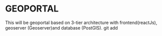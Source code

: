 # GEOPORTAL

This will be geoportal based on 3-tier architecture with frontend(reactJs), geoserver (Geoserver)and database (PostGIS).
git add
